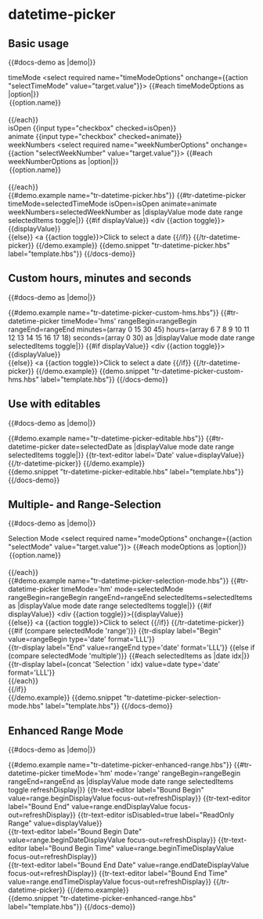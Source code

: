 # datetime-picker

## Basic usage
{{#docs-demo as |demo|}}
    <div class="docu-options-block">
        <div>
            <span>timeMode</span>
            <select required name="timeModeOptions" onchange={{action "selectTimeMode" value="target.value"}}>
              {{#each timeModeOptions as |option|}}        
                <option value={{option.value}}>{{option.name}}</option>      
              {{/each}}
            </select>
        </div>
        <div>
            <span>isOpen</span>
            {{input type="checkbox" checked=isOpen}}
        </div>
        <div>
            <span>animate</span>
            {{input type="checkbox" checked=animate}}
        </div>
        <div>
            <span>weekNumbers</span>
            <select required name="weekNumberOptions" onchange={{action "selectWeekNumber" value="target.value"}}>
              {{#each weekNumberOptions as |option|}}        
                <option value={{option.value}}>{{option.name}}</option>      
              {{/each}}
            </select>
        </div>
    </div>
    <div>
        {{#demo.example name="tr-datetime-picker.hbs"}}
        {{#tr-datetime-picker 
            timeMode=selectedTimeMode 
            isOpen=isOpen 
            animate=animate 
            weekNumbers=selectedWeekNumber
            as |displayValue mode date range selectedItems toggle|}}
            {{#if displayValue}}
                <div {{action toggle}}>{{displayValue}}</div>
            {{else}}
                <a {{action toggle}}>Click to select a date</a>
            {{/if}}
        {{/tr-datetime-picker}}
        {{/demo.example}}
    </div>
  {{demo.snippet "tr-datetime-picker.hbs" label="template.hbs"}}
{{/docs-demo}}

## Custom hours, minutes and seconds 
{{#docs-demo as |demo|}}
    <div>
        {{#demo.example name="tr-datetime-picker-custom-hms.hbs"}}
        {{#tr-datetime-picker 
            timeMode='hms' 
            rangeBegin=rangeBegin 
            rangeEnd=rangeEnd 
            minutes=(array 0 15 30 45) 
            hours=(array 6 7 8 9 10 11 12 13 14 15 16 17 18)
            seconds=(array 0 30)
            as |displayValue mode date range selectedItems toggle|}}
            {{#if displayValue}}
                <div {{action toggle}}>{{displayValue}}</div>
            {{else}}
                <a {{action toggle}}>Click to select a date</a>
            {{/if}}
        {{/tr-datetime-picker}}
        {{/demo.example}}
    </div>
  {{demo.snippet "tr-datetime-picker-custom-hms.hbs" label="template.hbs"}}
{{/docs-demo}}


## Use with editables
{{#docs-demo as |demo|}}
     <div>
        {{#demo.example name="tr-datetime-picker-editable.hbs"}}
        {{#tr-datetime-picker date=selectedDate as |displayValue mode date range selectedItems toggle|}}
            {{tr-text-editor label='Date' value=displayValue}}
        {{/tr-datetime-picker}}
        {{/demo.example}}
     </div>
  {{demo.snippet "tr-datetime-picker-editable.hbs" label="template.hbs"}}
{{/docs-demo}}

## Multiple- and Range-Selection
{{#docs-demo as |demo|}}
     <div class="docu-options-block">
      <div>
        <span>Selection Mode</span>
        <select required name="modeOptions" onchange={{action "selectMode" value="target.value"}}>
          {{#each modeOptions as |option|}}        
            <option value={{option.value}}>{{option.name}}</option>      
          {{/each}}
        </select>
      </div>
    </div>
    <div>
        {{#demo.example name="tr-datetime-picker-selection-mode.hbs"}}
        {{#tr-datetime-picker timeMode='hm' mode=selectedMode rangeBegin=rangeBegin rangeEnd=rangeEnd selectedItems=selectedItems as |displayValue mode date range selectedItems toggle|}}
            {{#if displayValue}}
                <div {{action toggle}}>{{displayValue}}</div>
            {{else}}
                <a {{action toggle}}>Click to select</a>
            {{/if}}
        {{/tr-datetime-picker}}
        <div>
            {{#if (compare selectedMode 'range')}}
                {{tr-display label="Begin" value=rangeBegin type='date' format='LLL'}}<br>
                {{tr-display label="End" value=rangeEnd type='date' format='LLL'}}
            {{else if (compare selectedMode 'multiple')}}
                {{#each selectedItems as |date idx|}}
                    {{tr-display label=(concat 'Selection ' idx) value=date type='date' format='LLL'}}<br>
                {{/each}}            
            {{/if}}
        </div>
        {{/demo.example}}
    </div>
  {{demo.snippet "tr-datetime-picker-selection-mode.hbs" label="template.hbs"}}
{{/docs-demo}}

## Enhanced Range Mode 
{{#docs-demo as |demo|}}
    <div>
        {{#demo.example name="tr-datetime-picker-enhanced-range.hbs"}}
        {{#tr-datetime-picker 
            timeMode='hm' 
            mode='range' 
            rangeBegin=rangeBegin 
            rangeEnd=rangeEnd 
            as |displayValue mode date range selectedItems toggle refreshDisplay|}}
            {{tr-text-editor label="Bound Begin" value=range.beginDisplayValue focus-out=refreshDisplay}}
            {{tr-text-editor label="Bound End" value=range.endDisplayValue focus-out=refreshDisplay}}
            {{tr-text-editor isDisabled=true label="ReadOnly Range" value=displayValue}}
            <br>
            {{tr-text-editor label="Bound Begin Date" value=range.beginDateDisplayValue focus-out=refreshDisplay}}
            {{tr-text-editor label="Bound Begin Time" value=range.beginTimeDisplayValue focus-out=refreshDisplay}}
            <br>
            {{tr-text-editor label="Bound End Date" value=range.endDateDisplayValue focus-out=refreshDisplay}}
            {{tr-text-editor label="Bound End Time" value=range.endTimeDisplayValue focus-out=refreshDisplay}}
        {{/tr-datetime-picker}}
        {{/demo.example}}
    </div>
  {{demo.snippet "tr-datetime-picker-enhanced-range.hbs" label="template.hbs"}}
{{/docs-demo}}
